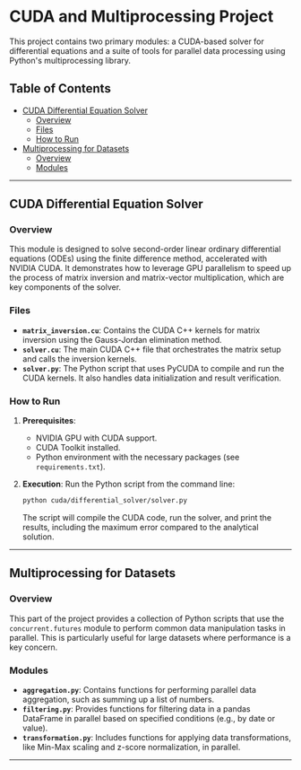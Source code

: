 # CUDA and Multiprocessing Project

This project contains two primary modules: a CUDA-based solver for differential equations and a suite of tools for parallel data processing using Python's multiprocessing library.

## Table of Contents

- [CUDA Differential Equation Solver](#cuda-differential-equation-solver)
  - [Overview](#overview)
  - [Files](#files)
  - [How to Run](#how-to-run)
- [Multiprocessing for Datasets](#multiprocessing-for-datasets)
  - [Overview](#overview-1)
  - [Modules](#modules)

---

## CUDA Differential Equation Solver

### Overview

This module is designed to solve second-order linear ordinary differential equations (ODEs) using the finite difference method, accelerated with NVIDIA CUDA. It demonstrates how to leverage GPU parallelism to speed up the process of matrix inversion and matrix-vector multiplication, which are key components of the solver.

### Files

-   **`matrix_inversion.cu`**: Contains the CUDA C++ kernels for matrix inversion using the Gauss-Jordan elimination method.
-   **`solver.cu`**: The main CUDA C++ file that orchestrates the matrix setup and calls the inversion kernels.
-   **`solver.py`**: The Python script that uses PyCUDA to compile and run the CUDA kernels. It also handles data initialization and result verification.

### How to Run

1.  **Prerequisites**:
    *   NVIDIA GPU with CUDA support.
    *   CUDA Toolkit installed.
    *   Python environment with the necessary packages (see `requirements.txt`).

2.  **Execution**:
    Run the Python script from the command line:
    ```bash
    python cuda/differential_solver/solver.py
    ```
    The script will compile the CUDA code, run the solver, and print the results, including the maximum error compared to the analytical solution.

---

## Multiprocessing for Datasets

### Overview

This part of the project provides a collection of Python scripts that use the `concurrent.futures` module to perform common data manipulation tasks in parallel. This is particularly useful for large datasets where performance is a key concern.

### Modules

-   **`aggregation.py`**: Contains functions for performing parallel data aggregation, such as summing up a list of numbers.
-   **`filtering.py`**: Provides functions for filtering data in a pandas DataFrame in parallel based on specified conditions (e.g., by date or value).
-   **`transformation.py`**: Includes functions for applying data transformations, like Min-Max scaling and z-score normalization, in parallel.

---